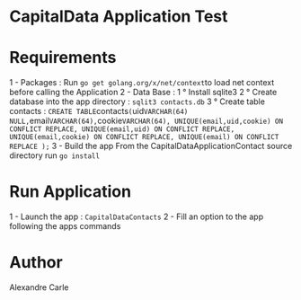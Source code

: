 # CapitalData Application Test

# Requirements

1 - Packages :
  Run `go get golang.org/x/net/context`to load net context before calling the Application
2 - Data Base :
  1 ° Install sqlite3
  2 ° Create database into the app directory : `sqlit3 contacts.db`
  3 ° Create table contacts :
    `
    CREATE TABLE `contacts` (
      `uid` VARCHAR(64) NULL,
      `email` VARCHAR(64),
      `cookie` VARCHAR(64),
      UNIQUE(email,uid,cookie) ON CONFLICT REPLACE,
      UNIQUE(email,uid) ON CONFLICT REPLACE,
      UNIQUE(email,cookie) ON CONFLICT REPLACE,
      UNIQUE(email) ON CONFLICT REPLACE
      );
    `
3 - Build the app
  From the CapitalDataApplicationContact source directory run `go install`

# Run Application

1 - Launch the app : `CapitalDataContacts`
2 - Fill an option to the app following the apps commands

# Author

Alexandre Carle 
